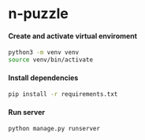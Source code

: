 # n-puzzle

#### Create and activate virtual enviroment
```sh
python3 -m venv venv
source venv/bin/activate
```

#### Install dependencies
```sh
pip install -r requirements.txt
```

#### Run server
```sh
python manage.py runserver
```

